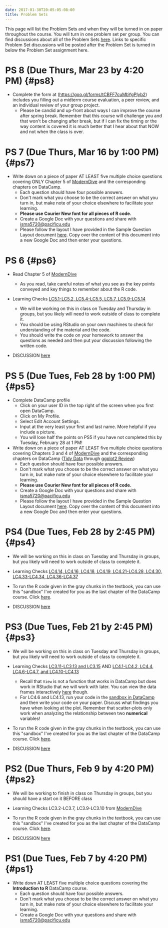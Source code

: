 ```yaml
---
date: 2017-01-30T20:05:05-08:00
title: Problem Sets
---
```


This page will list the Problem Sets and when they will be turned in on paper throughout the course.  You will turn in one problem set per group.  You can find discussions about all of the Problem Sets [here](ps-key/index.html).  Links to specific Problem Set discussions will be posted after the Problem Set is turned in below the Problem Set assignment here.

# PS 8 (Due Thurs, Mar 23 by 4:20 PM) {#ps8}

- Complete the form at (https://goo.gl/forms/tCBFF7cuMbYgPIyb2) includes you filling out a midterm course evaluation, a peer review, and an individual review of your group project.
  - Please be candid and up-front about ways I can improve the course after spring break.  Remember that this course will challenge you and that won't be changing after break, but if I can fix the timing or the way content is covered it is much better that I hear about that NOW and not when the class is over.


# PS 7 (Due Thurs, Mar 16 by 1:00 PM) {#ps7}

- Write down on a piece of paper AT LEAST five multiple choice questions covering ONLY Chapter 5 of [ModernDive](http://moderndive.com) and the corresponding chapters on DataCamp.
    - Each question should have four possible answers.
    - Don't mark what you choose to be the correct answer on what you turn in, but make note of your choice elsewhere to facilitate your learning.
    - **Please use Courier New font for all pieces of R code.**
    - Create a Google Doc with your questions and share with isma5720@pacificu.edu
    - Please follow the layout I have provided in the Sample Question Layout document [here](https://docs.google.com/a/pacificu.edu/document/d/1QrhQl_R5YrYSPNyx8WxTFesYZvSARN_TDGzmD6HeMvQ/edit?usp=sharing).  Copy over the content of this document into a new Google Doc and then enter your questions.

# PS 6 {#ps6}

- Read Chapter 5 of [ModernDive](https://ismayc.github.io/moderndiver-book/5-manip.html)
    - As you read, take careful notes of what you see as the key points conveyed and key things to remember about the R code.
- Learning Checks [LC5.1-LC5.2, LC5.4-LC5.5, LC5.7, LC5.9-LC5.14](https://ismayc.github.io/moderndiver-book/5-manip.html)
    - We will be working on this in class on Tuesday and Thursday in groups, but you likely will need to work outside of class to complete it.
    - You should be using RStudio on your own machines to check for understanding of the material and the code.
    - You should write the code on your homework to answer the questions as needed and then put your discussion following the written code.

- DISCUSSION [here](ps-key/index.html#ps6-key)


# PS 5 (Due Tues, Feb 28 by 1:00 PM) {#ps5}

- Complete DataCamp profile
    - Click on your user ID in the top right of the screen when you first open DataCamp.
    - Click on My Profile.
    - Select Edit Account Settings.
    - Input at the very least your first and last name.  More helpful if you include a picture.
    - You will lose half the points on PS5 if you have not completed this by Tuesday, February 28 at 1 PM!
- Write down on a piece of paper AT LEAST five multiple choice questions covering Chapters 3 and 4 of [ModernDive](http://moderndive.com) and the corresponding chapters on DataCamp ([Tidy Data](https://campus.datacamp.com/courses/effective-data-storytelling-using-the-tidyverse/tidy-data) through [ggplot2 Review](https://campus.datacamp.com/courses/effective-data-storytelling-using-the-tidyverse/ggplot2-review?ex=1))
    - Each question should have four possible answers.
    - Don't mark what you choose to be the correct answer on what you turn in, but make note of your choice elsewhere to facilitate your learning.
    - **Please use Courier New font for all pieces of R code.**
    - Create a Google Doc with your questions and share with isma5720@pacificu.edu
    - Please follow the layout I have provided in the Sample Question Layout document [here](https://docs.google.com/a/pacificu.edu/document/d/1QrhQl_R5YrYSPNyx8WxTFesYZvSARN_TDGzmD6HeMvQ/edit?usp=sharing).  Copy over the content of this document into a new Google Doc and then enter your questions.


# PS4 (Due Tues, Feb 28 by 2:45 PM) {#ps4}

- We will be working on this in class on Tuesday and Thursday in groups, but you likely will need to work outside of class to complete it.
- Learning Checks [LC4.14, LC4.16, LC4.18, LC4.19, LC4.21-LC4.28, LC4.30, LC4.33-LC4.34, LC4.36-LC4.37](https://ismayc.github.io/moderndiver-book/4-viz.html)
- To run the R code given in the gray chunks in the textbook, you can use this "sandbox" I've created for you as the last chapter of the DataCamp course.  Click [here](https://campus.datacamp.com/courses/effective-data-storytelling-using-the-tidyverse/supplement-to-moderndive-textbook?ex=1).

- DISCUSSION [here](ps-key/index.html#ps4-key)



# PS3 (Due Tues, Feb 21 by 2:45 PM) {#ps3}

- We will be working on this in class on Tuesday and Thursday in groups, but you likely will need to work outside of class to complete it.
- Learning Checks [LC3.11-LC3.13 and LC3.15](https://ismayc.github.io/moderndiver-book/3-tidy.html) AND [LC4.1-LC4.2, LC4.4, LC4.6-LC4.7, and LC4.10-LC4.13](https://ismayc.github.io/moderndiver-book/4-viz.html)
    - Recall that `View` is not a function that works in DataCamp but does work in RStudio that we will work with later.  You can view the data frames interactively [here](https://ismayc.github.io/Effective-Data-Storytelling-using-the-tidyverse/moderndive.html) though.
    - For LC4.6 and LC4.13, run your code in the [sandbox in DataCamp](https://campus.datacamp.com/courses/effective-data-storytelling-using-the-tidyverse/supplement-to-moderndive-textbook?ex=1) and then write your code on your paper.  Discuss what findings you have when looking at the plot.  Remember that scatter-plots only work when analyzing the relationship between two **numerical** variables!
- To run the R code given in the gray chunks in the textbook, you can use this "sandbox" I've created for you as the last chapter of the DataCamp course.  Click [here](https://campus.datacamp.com/courses/effective-data-storytelling-using-the-tidyverse/supplement-to-moderndive-textbook?ex=1).

- DISCUSSION [here](ps-key/index.html#ps3-key)


# PS2 (Due Thurs, Feb 9 by 4:20 PM) {#ps2}

- We will be working to finish in class on Thursday in groups, but you should have a start on it BEFORE class
- Learning Checks LC3.2-LC3.7, LC3.9-LC3.10 from [ModernDive](https://ismayc.github.io/moderndiver-book/3-tidy.html)
- To run the R code given in the gray chunks in the textbook, you can use this "sandbox" I've created for you as the last chapter of the DataCamp course.  Click [here](https://campus.datacamp.com/courses/effective-data-storytelling-using-the-tidyverse/supplement-to-moderndive-textbook?ex=1).

- DISCUSSION [here](ps-key/index.html#ps2-key)

# PS1 (Due Tues, Feb 7 by 4:20 PM) {#ps1}

- Write down AT LEAST five multiple choice questions covering the **Introduction to R**
DataCamp course.  
    - Each question should have four possible answers.
    - Don't mark what you choose to be the correct answer on what you turn in, but make note of your choice elsewhere to facilitate your learning.
    - Create a Google Doc with your questions and share with isma5720@pacificu.edu